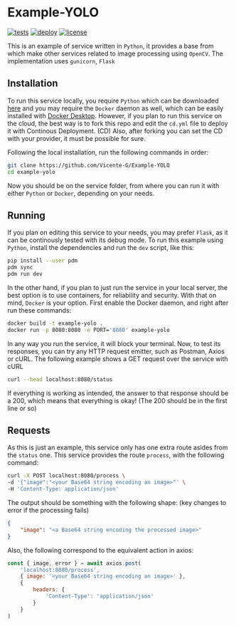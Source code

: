 # Example-YOLO

[![tests](https://github.com/Vicente-G/Example-YOLO/actions/workflows/ci.yml/badge.svg?event=pull_request)](https://github.com/Vicente-G/Example-YOLO/actions/workflows/ci.yml)
[![deploy](https://github.com/Vicente-G/Example-YOLO/actions/workflows/cd.yml/badge.svg?event=push)](https://github.com/Vicente-G/Example-YOLO/actions/workflows/cd.yml)
[![license](https://img.shields.io/badge/license-MIT-purple.svg)](https://github.com/Vicente-G/Database-Model/blob/main/LICENSE)

This is an example of service written in `Python`, it provides a base from which make other services related to image processing using `OpenCV`. The implementation uses `gunicorn`, `Flask`

## Installation

To run this service locally, you require `Python` which can be downloaded [here](https://www.python.org/downloads/) and you may require the `Docker` daemon as well, which can be easily installed with [Docker Desktop](https://www.docker.com/products/docker-desktop/). However, if you plan to run this service on the cloud, the best way is to fork this repo and edit the `cd.yml` file to deploy it with Continous Deployment. (CD) Also, after forking you can set the CD with your provider, it must be possible for sure.

Following the local installation, run the following commands in order:

```sh
git clone https://github.com/Vicente-G/Example-YOLO
cd example-yolo
```

Now you should be on the service folder, from where you can run it with either `Python` or `Docker`, depending on your needs.

## Running

If you plan on editing this service to your needs, you may prefer `Flask`, as it can be continously tested with its debug mode. To run this example using `Python`, install the dependencies and run the `dev` script, like this:

```sh
pip install --user pdm
pdm sync
pdm run dev
```

In the other hand, if you plan to just run the service in your local server, the best option is to use containers, for reliability and security. With that on mind, `Docker` is your option. First enable the Docker daemon, and right after run these commands:

```sh
docker build -t example-yolo .
docker run -p 8080:8080 -e PORT='8080' example-yolo
```

In any way you run the service, it will block your terminal. Now, to test its responses, you can try any HTTP request emitter, such as Postman, Axios or cURL. The following example shows a GET request over the service with cURL

```sh
curl --head localhost:8080/status
```

If everything is working as intended, the answer to that response should be a 200, which means that everything is okay! (The 200 should be in the first line or so)

## Requests

As this is just an example, this service only has one extra route asides from the `status` one. This service provides the route `process`, with the following command:

```sh
curl -X POST localhost:8080/process \
-d '{"image":"<your Base64 string encoding an image>"' \
-H 'Content-Type: application/json'
```

The output should be something with the following shape: (key changes to error if the processing fails)

```json
{
    "image": "<a Base64 string encoding the processed image>"
}
```

Also, the following correspond to the equivalent action in axios:

```js
const { image, error } = await axios.post(
    'localhost:8080/process',
    { image: '<your Base64 string encoding an image>' },
    {
        headers: {
            'Content-Type': 'application/json'
        }
    }
)
```
